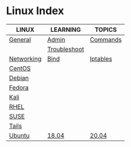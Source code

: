 # Linux Index

|LINUX|LEARNING|TOPICS|
|---|---|---|
|[General](unix/linux/linux-general)|[Admin](unix/linux/linux-general#administration)|[Commands](unix/linux/linux-general#commands)|
||[Troubleshoot](unix/linux/linux-general#troubleshooting)||
|[Networking](unix/linux/linux-networking)|[Bind](unix/linux/linux-networking#bind)|[Iptables](unix/linux/linux-networking#iptables)|
|[CentOS](unix/linux/linux-centos)|||
|[Debian](unix/linux/linux-debian)|||
|[Fedora](unix/linux/linux-fedora)|||
|[Kali](unix/linux/linux-kali)|||
|[RHEL](unix/linux/linux-rhel)|||
|[SUSE](unix/linux/linux-suse)|||
|[Tails](unix/linux/linux-tails)|||
|[Ubuntu](unix/linux/linux-ubuntu)|[18.04](unix/linux/linux-ubuntu#1804)|[20.04](unix/linux/linux-ubuntu#2004)|
